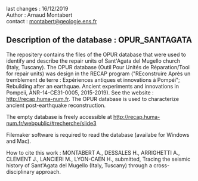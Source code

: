 last changes : 16/12/2019 <br>
Author : Arnaud Montabert<br>
contact : montabert@geologie.ens.fr<br>

Description of the database : OPUR_SANTAGATA
--------------------------------------------

The repositery contains the files of the OPUR database that were used to identify and describe the repair units of Sant'Agata del Mugello church (Italy, Tuscany).
The OPUR database (Outil Pour Unités de Réparation/Tool for repair units) was design in the RECAP program ("REconstruire Après un tremblement de terre : Expériences antiques et innovations à Pompéi"; Rebuilding after an earthquae. Ancient experiments and innovations in Pompeii, ANR-14-CE31-0005, 2015-2019). See the website : http://recap.huma-num.fr. The OPUR database is used to characterize ancient post-earthquake reconstruction.

The empty database is freely accessible at http://recap.huma-num.fr/webpublic/#recherche/slide3

Filemaker software is required to read the database (availabe for Windows and Mac).

How to cite this work : 
MONTABERT A., DESSALES H., ARRIGHETTI A., CLEMENT J., LANCIERI M., LYON-CAEN H., submitted, Tracing the seismic history of Sant'Agata del Mugello (Italy, Tuscany) through a cross-disciplinary approach.
